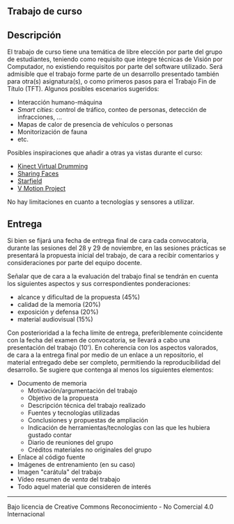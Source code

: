 ## Trabajo de curso

## Descripción

El trabajo de curso tiene una temática de libre elección por parte del grupo de estudiantes, teniendo como requisito que integre técnicas de Visión por Computador, no existiendo requisitos por parte del software utilizado. Será admisible que
el trabajo forme parte de un desarrollo presentado también para otra(s) asignatura(s), o como primeros pasos para el Trabajo Fin de Título (TFT). Algunos posibles escenarios sugeridos:

- Interacción humano-máquina
- *Smart cities*: control de tráfico, conteo de personas, detección de infracciones, ...
- Mapas de calor de presencia de vehículos o personas
- Monitorización de fauna
- etc.


Posibles inspiraciones que añadir a otras ya vistas durante el curso:

- [Kinect Virtual Drumming](https://youtu.be/IBr3-nWQvJ4?feature=shared)
- [Sharing Faces](https://vimeo.com/96549043)
- [Starfield](https://vimeo.com/13301486)
- [V Motion Project](https://youtu.be/YERtJ-5wlhM?feature=shared)

No hay limitaciones en cuanto a tecnologías y sensores a utilizar.

<!-- Galería

https://github.com/otsedom/otsedom.github.io/tree/main/CIU/P6#65-galería

Galería trabajos CIU?

Kinect virtual instrument

-->

<!-- https://pypi.org/project/pythreejs/
-->




## Entrega

Si bien se fijará una fecha de entrega final de cara cada convocatoria, durante las sesiones del 28 y 29 de noviembre, en las sesiones prácticas se presentará la propuesta inicial del trabajo, de cara a recibir comentarios y consideraciones por parte del equipo docente.


Señalar que de cara a la evaluación del trabajo final se tendrán en cuenta los siguientes aspectos y sus correspondientes ponderaciones:
- alcance y dificultad de la propuesta (45%)
- calidad de la memoria (20%)
- exposición y defensa (20%)
- material audiovisual (15%)

Con posterioridad a la fecha límite de entrega, preferiblemente coincidente con la fecha del examen de convocatoria, se llevará a cabo una presentación del trabajo (10'). En coherencia con los aspectos valorados, de cara a la entrega final por medio de un enlace a un repositorio, el material entregado debe ser completo, permitiendo la reproducibilidad del desarrollo. Se sugiere que contenga al menos los siguientes elementos:

- Documento de memoria
  - Motivación/argumentación del trabajo
  - Objetivo de la propuesta
  - Descripción técnica del trabajo realizado
  - Fuentes y tecnologías utilizadas
  - Conclusiones y propuestas de ampliación
  - Indicación de herramientas/tecnologías con las que les hubiera gustado contar
  - Diario de reuniones del grupo
  - Créditos materiales no originales del grupo
- Enlace al código fuente
- Imágenes de entrenamiento (en su caso)
- Imagen "carátula" del trabajo
- Vídeo resumen de *venta* del trabajo
- Todo aquel material que consideren de interés


***
Bajo licencia de Creative Commons Reconocimiento - No Comercial 4.0 Internacional
